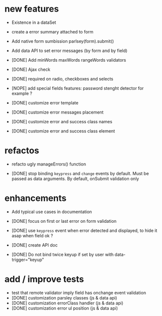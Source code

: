 # new features

* Existence in a dataSet
* create a error summary attached to form
* Add native form sumbission parlsey(form).submit()
* Add data API to set error messages (by form and by field)

* [DONE] Add minWords maxWords rangeWords validators
* [DONE] Ajax check
* [DONE] required on radio, checkboxes and selects
* [NOPE] add special fields features: password stenght detector for example ?
* [DONE] customize error template
* [DONE] customize error messages placement
* [DONE] customize error and success class names
* [DONE] customize error and success class element


# refactos

* refacto ugly manageErrors() function

* [DONE] stop binding `keypress` and `change` events by default. Must be passed as data 
  arguments. By default, onSubmit validation only


# enhancements

* Add typical use cases in documentation

* [DONE] focus on first or last error on form validation
* [DONE] use `keypress` event when error detected and displayed, to hide it asap when field ok ?
* [DONE] create API doc
* [DONE] Do not bind twice keyup if set by user with data-trigger="keyup"


# add / improve tests

* test that remote validator imply field has onchange event validation
* [DONE] customization parsley classes (js & data api)
* [DONE] customization errorClass handler (js & data api)
* [DONE] customization error ul position (js & data api)